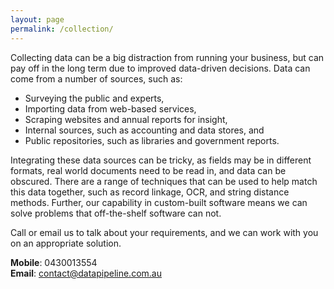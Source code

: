 ```yaml
---
layout: page
permalink: /collection/
---
```


Collecting data can be a big distraction from running your business, but can pay off in the long term due to improved data-driven decisions.
Data can come from a number of sources, such as:

* Surveying the public and experts,
* Importing data from web-based services,
* Scraping websites and annual reports for insight,
* Internal sources, such as accounting and data stores, and
* Public repositories, such as libraries and government reports.

Integrating these data sources can be tricky, as fields may be in different formats, real world documents need to be read in, and data can be obscured.
There are a range of techniques that can be used to help match this data together, such as record linkage, OCR, and string distance methods.
Further, our capability in custom-built software means we can solve problems that off-the-shelf software can not.

Call or email us to talk about your requirements, and we can work with you on an appropriate solution.


**Mobile**: 0430013554
<br>
**Email**: contact@datapipeline.com.au
